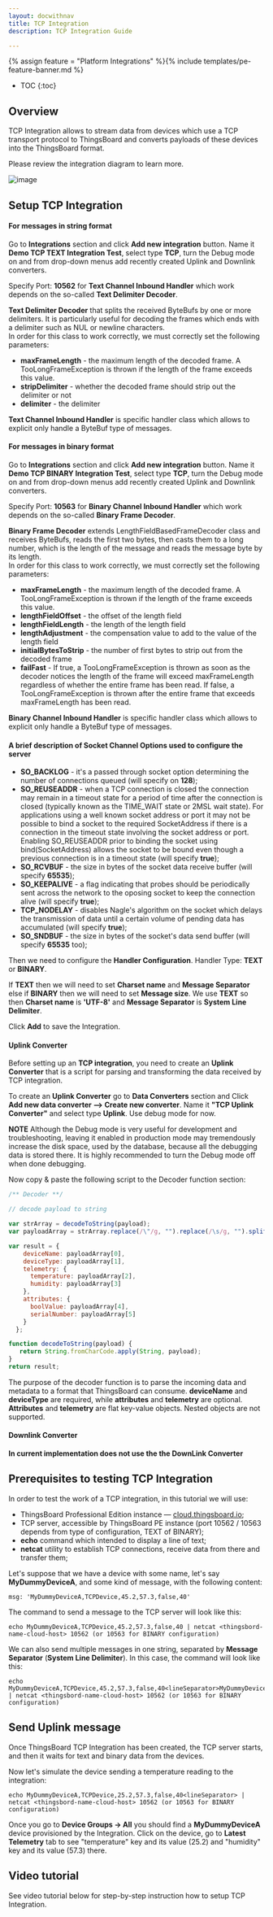 ```yaml
---
layout: docwithnav
title: TCP Integration
description: TCP Integration Guide 

---
```


{% assign feature = "Platform Integrations" %}{% include templates/pe-feature-banner.md %}

* TOC
{:toc}

## Overview

TCP Integration allows to stream data from devices which use a TCP transport protocol to ThingsBoard and converts payloads of these devices into the ThingsBoard format.

Please review the integration diagram to learn more.

![image](/images/user-guide/integrations/tcp-integration.svg)

## Setup TCP Integration


#### For messages in string format

Go to **Integrations** section and click **Add new integration** button.
Name it **Demo TCP TEXT Integration Test**, select type **TCP**, turn the Debug mode on and from drop-down menus add recently created Uplink and Downlink converters.

Specify Port: **10562** for **Text Channel Inbound Handler** which work depends on the so-called **Text Delimiter Decoder**.

**Text Delimiter Decoder** that splits the received ByteBufs by one or more delimiters. It is particularly useful for decoding the frames which ends with a delimiter such as NUL or newline characters.<br>
In order for this class to work correctly, we must correctly set the following parameters:
- **maxFrameLength** - the maximum length of the decoded frame. A TooLongFrameException is thrown if the length of the frame exceeds this value.
- **stripDelimiter** - whether the decoded frame should strip out the delimiter or not
- **delimiter** - the delimiter

**Text Channel Inbound Handler** is specific handler class which allows to explicit only handle a ByteBuf type of messages.<br>

#### For messages in binary format

Go to **Integrations** section and click **Add new integration** button.
Name it **Demo TCP BINARY Integration Test**, select type **TCP**, turn the Debug mode on and from drop-down menus add recently created Uplink and Downlink converters.

Specify Port: **10563** for **Binary Channel Inbound Handler** which work depends on the so-called **Binary Frame Decoder**.

**Binary Frame Decoder** extends LengthFieldBasedFrameDecoder class and receives ByteBufs, reads the first two bytes,
 then casts them to a long number, which is the length of the message and reads the message byte by its length.</br>
In order for this class to work correctly, we must correctly set the following parameters:
- **maxFrameLength** - the maximum length of the decoded frame. A TooLongFrameException is thrown if the length of the frame exceeds this value.
- **lengthFieldOffset** - the offset of the length field
- **lengthFieldLength** - the length of the length field
- **lengthAdjustment** - the compensation value to add to the value of the length field
- **initialBytesToStrip** - the number of first bytes to strip out from the decoded frame
- **failFast** - If true, a TooLongFrameException is thrown as soon as the decoder notices the length of the frame will exceed maxFrameLength regardless of whether the entire frame has been read. If false, a TooLongFrameException is thrown after the entire frame that exceeds maxFrameLength has been read.

**Binary Channel Inbound Handler** is specific handler class which allows to explicit only handle a ByteBuf type of messages.<br>

#### A brief description of Socket Channel Options used to configure the server
- **SO_BACKLOG** - it's a passed through socket option determining the number of connections queued (will specify on **128**);
- **SO_REUSEADDR** - when a TCP connection is closed the connection may remain in a timeout state for a period of time after the connection is closed (typically known as the TIME_WAIT state or 2MSL wait state). For applications using a well known socket address or port it may not be possible to bind a socket to the required SocketAddress if there is a connection in the timeout state involving the socket address or port. Enabling SO_REUSEADDR prior to binding the socket using bind(SocketAddress) allows the socket to be bound even though a previous connection is in a timeout state (will specify **true**);
- **SO_RCVBUF** - the size in bytes of the socket data receive buffer (will specify **65535**);
- **SO_KEEPALIVE** - a flag indicating that probes should be periodically sent across the network to the oposing socket to keep the connection alive (will specify **true**);
- **TCP_NODELAY** - disables Nagle's algorithm on the socket which delays the transmission of data until a certain volume of pending data has accumulated (will specify **true**);
- **SO_SNDBUF** - the size in bytes of the socket's data send buffer (will specify **65535** too);

Then we need to configure the **Handler Configuration**.
Handler Type: **TEXT** or **BINARY**.

If **TEXT** then we will need to set **Charset name** and **Message Separator**
else if **BINARY** then we will need to set **Message size**.
We use **TEXT** so then **Charset name** is **'UTF-8'** and **Message Separator** is **System Line Delimiter**.

Click **Add** to save the Integration.

#### Uplink Converter

Before setting up an **TCP integration**, you need to create an **Uplink Converter** that is a script for parsing and transforming the data received by TCP integration.

To create an **Uplink Converter** go to **Data Converters** section and Click **Add new data converter —> Create new converter**.
Name it **"TCP Uplink Converter"** and select type **Uplink**. Use debug mode for now.

**NOTE** Although the Debug mode is very useful for development and troubleshooting, leaving it enabled in production mode may tremendously increase the disk space, used by the database, because all the debugging data is stored there. It is highly recommended to turn the Debug mode off when done debugging. 

Now copy & paste the following script to the Decoder function section:

```javascript
/** Decoder **/

// decode payload to string

var strArray = decodeToString(payload);
var payloadArray = strArray.replace(/\"/g, "").replace(/\s/g, "").split(',');

var result = {
    deviceName: payloadArray[0],
    deviceType: payloadArray[1],
    telemetry: {
      temperature: payloadArray[2],
      humidity: payloadArray[3]
    },
    attributes: {
      boolValue: payloadArray[4],
      serialNumber: payloadArray[5]
    }
  };

function decodeToString(payload) {
   return String.fromCharCode.apply(String, payload);
}
return result;

``` 

The purpose of the decoder function is to parse the incoming data and metadata to a format that ThingsBoard can consume. 
**deviceName** and **deviceType** are required, while **attributes** and **telemetry** are optional.
**Attributes** and **telemetry** are flat key-value objects. Nested objects are not supported.

#### Downlink Converter

**In current implementation does not use the the DownLink Converter**

## Prerequisites to testing **TCP Integration**

In order to test the work of a TCP integration, in this tutorial we will use:

 - ThingsBoard Professional Edition instance — [cloud.thingsboard.io](https://cloud.thingsboard.io);
 - TCP server, accessible by ThingsBoard PE instance (port 10562 / 10563 depends from type of configuration, TEXT of BINARY);
 - **echo** command which intended to display a line of text;   
 - **netcat** utility to establish TCP connections, receive data from there and transfer them;    

Let's suppose that we have a device with some name, let's say **MyDummyDeviceA**, and some kind of message, with the following content:

```shell
msg: 'MyDummyDeviceA,TCPDevice,45.2,57.3,false,40'
```

The command to send a message to the TCP server will look like this:

```shell
echo MyDummyDeviceA,TCPDevice,45.2,57.3,false,40 | netcat <thingsbord-name-cloud-host> 10562 (or 10563 for BINARY configuration)
```

We can also send multiple messages in one string, separated by **Message Separator** (**System Line Delimiter**).
In this case, the command will look like this:

```shell
echo MyDummyDeviceA,TCPDevice,45.2,57.3,false,40<lineSeparator>MyDummyDeviceB,TCPDevice,39.2,81.2,true,39 | netcat <thingsbord-name-cloud-host> 10562 (or 10563 for BINARY configuration)
```

## Send Uplink message

Once ThingsBoard TCP Integration has been created, the TCP server starts, and then it waits for text and binary data from the devices.

Now let's simulate the device sending a temperature reading to the integration:

```shell
echo MyDummyDeviceA,TCPDevice,25.2,57.3,false,40<lineSeparator> | netcat <thingsbord-name-cloud-host> 10562 (or 10563 for BINARY configuration)
```

Once you go to **Device Groups -> All** you should find a **MyDummyDeviceA** device provisioned by the Integration.
Click on the device, go to **Latest Telemetry** tab to see "temperature" key and its value (25.2) and "humidity" key and its value (57.3) there.

## Video tutorial
 
See video tutorial below for step-by-step instruction how to setup TCP Integration.

<br/>
<div id="video">  
 <div id="video_wrapper">
     <iframe src=" " frameborder="0" allowfullscreen></iframe>
 </div>
</div>

## Next steps

{% assign currentGuide = "ConnectYourDevice" %}{% include templates/guides-banner.md %}